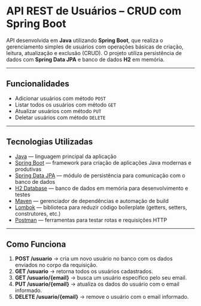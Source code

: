 # API REST de Usuários – CRUD com Spring Boot

API desenvolvida em **Java** utilizando **Spring Boot**, que realiza o gerenciamento simples de usuários com operações básicas de criação, leitura, atualização e exclusão (CRUD). O projeto utiliza persistência de dados com **Spring Data JPA** e banco de dados **H2** em memória.

---

## Funcionalidades
- Adicionar usuários com método `POST`
- Listar todos os usuários com método `GET`
- Atualizar usuários com método `PUT`
- Deletar usuários com método `DELETE`

---

## Tecnologias Utilizadas
- [Java](https://www.oracle.com/java/) — linguagem principal da aplicação  
- [Spring Boot](https://spring.io/projects/spring-boot) — framework para criação de aplicações Java modernas e produtivas  
- [Spring Data JPA](https://spring.io/projects/spring-data-jpa) — módulo de persistência para comunicação com o banco de dados  
- [H2 Database](https://www.h2database.com/) — banco de dados em memória para desenvolvimento e testes  
- [Maven](https://maven.apache.org/) — gerenciador de dependências e automação de build  
- [Lombok](https://projectlombok.org/) — biblioteca para reduzir código boilerplate (getters, setters, construtores, etc.)  
- [Postman](https://www.postman.com/) — ferramentas para testar rotas e requisições HTTP  

---

## Como Funciona
1. **POST /usuario** → cria um novo usuário no banco com os dados enviados no corpo da requisição.  
2. **GET /usuario** → retorna todos os usuários cadastrados.  
3. **GET /usuario/{email}** → busca um usuário específico pelo seu email.  
4. **PUT /usuario/{email}** → atualiza os dados do usuário com o email informado.  
5. **DELETE /usuario/{email}** → remove o usuário com o email informado.
